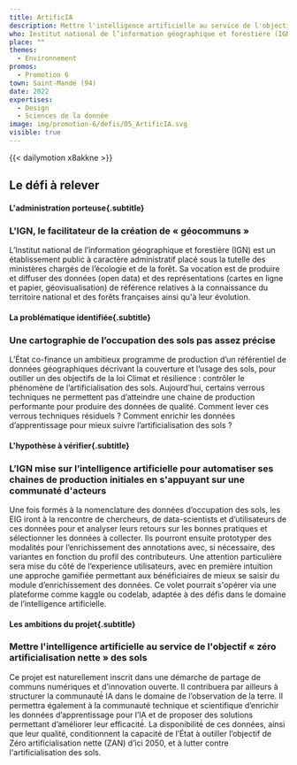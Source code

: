 ```yaml
---
title: ArtificIA
description: Mettre l'intelligence artificielle au service de l'objectif « zéro artificialisation nette » des sols 
who: Institut national de l’information géographique et forestière (IGN) 
place: ""
themes:
  - Environnement
promos:
  - Promotion 6
town: Saint-Mandé (94)
date: 2022
expertises:
  - Design
  - Sciences de la donnée
image: img/promotion-6/defis/05_ArtificIA.svg
visible: true
---
```


{{< dailymotion x8akkne >}}

## Le défi à relever

#### L'administration porteuse{.subtitle}
### L'IGN, le facilitateur de la création de « géocommuns »
L’Institut national de l’information géographique et forestière (IGN) est un établissement public à caractère administratif placé sous la tutelle des ministères chargés de l’écologie et de la forêt. Sa vocation est de produire et diffuser des données (open data) et des représentations (cartes en ligne et papier, géovisualisation) de référence relatives à la connaissance du territoire national et des forêts françaises ainsi qu'à leur évolution.

#### La problématique identifiée{.subtitle}
### Une cartographie de l’occupation des sols pas assez précise
L’État co-finance un ambitieux programme de production d’un référentiel de données géographiques décrivant la couverture et l’usage des sols, pour outiller un des objectifs de la loi Climat et résilience : contrôler le phénomène de l’artificialisation des sols.
Aujourd’hui, certains verrous techniques ne permettent pas d’atteindre une chaine de production performante pour produire des données de qualité. Comment lever ces verrous techniques résiduels ? Comment enrichir les données d’apprentissage pour mieux suivre l’artificialisation des sols ?

#### L'hypothèse à vérifier{.subtitle}
### L’IGN mise sur l’intelligence artificielle pour automatiser ses chaines de production initiales en s'appuyant sur une communaté d'acteurs
Une fois formés à la nomenclature des données d’occupation des sols, les EIG iront à la rencontre de chercheurs, de data-scientists et d’utilisateurs de ces données pour et analyser leurs retours sur les bonnes pratiques et sélectionner les données à collecter. Ils pourront ensuite prototyper des modalités pour l’enrichissement des annotations avec, si nécessaire, des variantes en fonction du profil des contributeurs. 
Une attention particulière sera mise du côté de l’experience utilisateurs, avec en première intuition une approche gamifiée permettant aux bénéficiaires de mieux se saisir du module d’enrichissement des données. Ce volet pourrait s'opérer via une plateforme comme kaggle ou codelab, adaptée à des défis dans le domaine de l’intelligence artificielle.

#### Les ambitions du projet{.subtitle}
### Mettre l'intelligence artificielle au service de l'objectif « zéro artificialisation nette » des sols
Ce projet est naturellement inscrit dans une démarche de partage de communs numériques et d’innovation ouverte. Il contribuera par ailleurs à structurer la communauté́ IA dans le domaine de l’observation de la terre. 
Il permettra également à la communauté technique et scientifique d’enrichir les données d’apprentissage pour l’IA et de proposer des solutions permettant d’améliorer leur efficacité́. La disponibilité́ de ces données, ainsi que leur qualité, conditionnent la capacité de l’État à outiller l’objectif de Zéro artificialisation nette (ZAN) d’ici 2050, et à lutter contre l'artificialisation des sols.